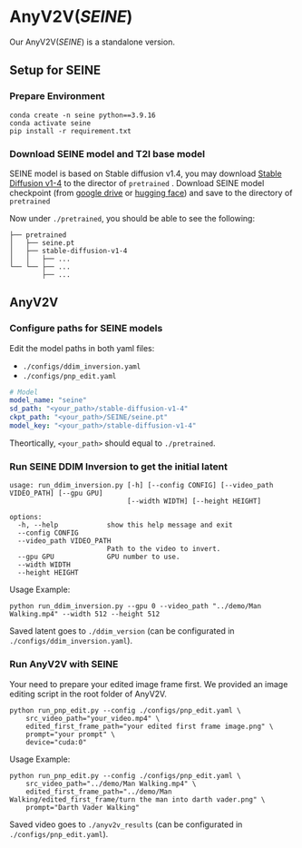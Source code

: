 # AnyV2V(_SEINE_)

Our AnyV2V(_SEINE_) is a standalone version.

##  Setup for SEINE

### Prepare Environment
```
conda create -n seine python==3.9.16
conda activate seine
pip install -r requirement.txt
```

### Download SEINE model and T2I base model

SEINE model is based on Stable diffusion v1.4, you may download [Stable Diffusion v1-4](https://huggingface.co/CompVis/stable-diffusion-v1-4) to the director of ``` pretrained ```
.
Download SEINE model checkpoint (from [google drive](https://drive.google.com/drive/folders/1cWfeDzKJhpb0m6HA5DoMOH0_ItuUY95b?usp=sharing) or [hugging face](https://huggingface.co/xinyuanc91/SEINE/tree/main)) and save to the directory of ```pretrained```


Now under `./pretrained`, you should be able to see the following:
```
├── pretrained
│   ├── seine.pt
│   ├── stable-diffusion-v1-4
│   │   ├── ...
└── └── ├── ...
        ├── ...
```

## AnyV2V

### Configure paths for SEINE models

Edit the model paths in both yaml files:
* `./configs/ddim_inversion.yaml`
* `./configs/pnp_edit.yaml`

```yaml
# Model
model_name: "seine"
sd_path: "<your_path>/stable-diffusion-v1-4"
ckpt_path: "<your_path>/SEINE/seine.pt"
model_key: "<your_path>/stable-diffusion-v1-4"
```

Theortically, `<your_path>` should equal to `./pretrained`.


### Run SEINE DDIM Inversion to get the initial latent
```shell
usage: run_ddim_inversion.py [-h] [--config CONFIG] [--video_path VIDEO_PATH] [--gpu GPU]
                             [--width WIDTH] [--height HEIGHT]

options:
  -h, --help            show this help message and exit
  --config CONFIG
  --video_path VIDEO_PATH
                        Path to the video to invert.
  --gpu GPU             GPU number to use.
  --width WIDTH
  --height HEIGHT
```

Usage Example:
```shell
python run_ddim_inversion.py --gpu 0 --video_path "../demo/Man Walking.mp4" --width 512 --height 512
```

Saved latent goes to `./ddim_version` (can be configurated in `./configs/ddim_inversion.yaml`).

### Run AnyV2V with SEINE

Your need to prepare your edited image frame first. We provided an image editing script in the root folder of AnyV2V.

```shell
python run_pnp_edit.py --config ./configs/pnp_edit.yaml \
    src_video_path="your_video.mp4" \
    edited_first_frame_path="your edited first frame image.png" \
    prompt="your prompt" \
    device="cuda:0"
```

Usage Example:
```shell
python run_pnp_edit.py --config ./configs/pnp_edit.yaml \
    src_video_path="../demo/Man Walking.mp4" \
    edited_first_frame_path="../demo/Man Walking/edited_first_frame/turn the man into darth vader.png" \
    prompt="Darth Vader Walking"
```

Saved video goes to `./anyv2v_results` (can be configurated in `./configs/pnp_edit.yaml`).
